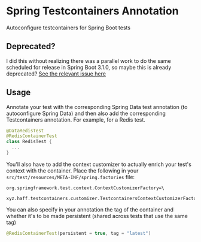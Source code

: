 # Spring Testcontainers Annotation
Autoconfigure testcontainers for Spring Boot tests

## Deprecated?
I did this without realizing there was a parallel work to do the same scheduled for release in Spring Boot 3.1.0, so maybe this is already deprecated? [See the relevant issue here](https://github.com/spring-projects/spring-boot/issues/34658)

## Usage
Annotate your test with the corresponding Spring Data test annotation (to autoconfigure Spring Data) and then also add the corresponding Testcontainers annotation. For example, for a Redis test.
```kotlin
@DataRedisTest
@RedisContainerTest
class RedisTest {
  ...
}
```

You'll also have to add the context customizer to actually enrich your test's context with the container. Place the following in your `src/test/resources/META-INF/spring.factories` file:

```
org.springframework.test.context.ContextCustomizerFactory=\
  xyz.haff.testcontainers.customizer.TestcontainersContextCustomizerFactory
```

You can also specify in your annotation the tag of the container and whether it's to be made persistent (shared across tests that use the same tag)

```kt
@RedisContainerTest(persistent = true, tag = "latest")
```
